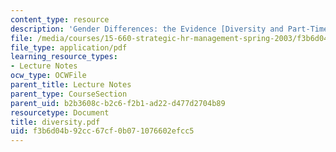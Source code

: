 ```yaml
---
content_type: resource
description: 'Gender Differences: the Evidence [Diversity and Part-Time Partner]'
file: /media/courses/15-660-strategic-hr-management-spring-2003/f3b6d04b92cc67cf0b071076602efcc5_diversity.pdf
file_type: application/pdf
learning_resource_types:
- Lecture Notes
ocw_type: OCWFile
parent_title: Lecture Notes
parent_type: CourseSection
parent_uid: b2b3608c-b2c6-f2b1-ad22-d477d2704b89
resourcetype: Document
title: diversity.pdf
uid: f3b6d04b-92cc-67cf-0b07-1076602efcc5
---
```

